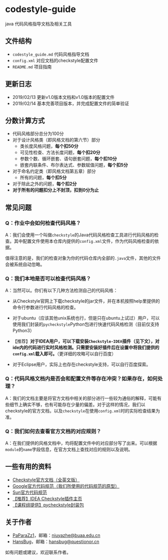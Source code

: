 # codestyle-guide
java 代码风格指导文档及相关工具


## 文件结构
 - `codestyle_guide.md` 代码风格指导文档
 - `config.xml` 对应文档的checkstyle配置文件
 - `README.md` 项目指南


## 更新日志
 - 2019/02/13 更新v1.0版本文档和v1.0版本的配置文件
 - 2019/02/14 基本完善项目版本，并完成配置文件的简单验证

## 分数计算方式

- 代码风格部分总分为100分
- 对于设计风格类（即风格文档的第六节）部分
  - 类长度风格问题，**每个扣50分**
  - 可见性检查、方法长度问题，**每个扣20分**
  - 参数个数、循环嵌套、语句嵌套问题，**每个扣10分**
  - 嵌套内联条件、布尔表达式、参数赋值问题，**每个扣5分**
- 对于命名约定类（即风格文档第五章）部分
  - 所有的问题，**每个扣5分**
- 对于除此之外的问题，**每个扣2分**
- **对于所有的问题扣分上不封顶，扣到0分为止**

## 常见问题

### Q：作业中会如何检查代码风格？

A：我们会使用一个叫做`checkstyle`的Java代码风格检查工具进行代码风格的检查。其中配置文件使用本仓库内提供的`config.xml`文件，作为代码风格检查的依据。

值得注意的是，我们的检查对象为你的代码仓库内全部的`.java`文件，其他的文件会被系统自动忽略。

### Q：我们本地是否可以检查代码风格？

A：当然可以。你们有以下几种方法检测自己的代码风格：

* 从Checkstyle官网上下载checkstyle的jar文件，并在本机按照help里提供的命令行参数进行代码风格的检查。
* 对于ubuntu（应该其他unix系统也行，但是只在ubuntu上试过）用户，可以使用我们封装的`pycheckstyle`Python包进行快速代码风格检测（目前仅支持Python3）

* 【推荐】**对于IDEA用户，可以下载安装`Checkstyle-IDEA`插件（见下文），对ide内的代码进行实时风格检测。只需要安装好插件后在设置中将我们提供的`config.xml`载入即可。**（更详细的攻略可以自行百度）
* 对于Eclipse用户，实际上也存在checkstyle支持，可以自行百度探索。

### Q：代码风格文档内是否会和配置文件等存在冲突？如果存在，如何处理？

A：我们的文档主要是将官方文档中相关的部分进行一些较为通俗的解释，可能有些细节上确实不够，也有可能存在少量的偏差。对于这样的情况，我们以checkstyle的官方文档，以及`checkstyle`在使用`config.xml`时的实际检查结果为准。

### Q：我们如何去查看官方文档的对应规则？

A：在我们提供的风格文档中，均将配置文件中的对应部分写了出来。可以根据`module`的`name`字段信息，在官方文档上查找对应的规则以及说明。

## 一些有用的资料

* [Checkstyle官方文档（全英文版）](http://checkstyle.sourceforge.net/checks.html)
* [Google官方代码规范（我们所使用的代码规范的原型）](https://google.github.io/styleguide/javaguide.html)
* [Sun官方代码规范](http://java.sun.com/docs/books/jls/second_edition/html/index.html)
* [【推荐】IDEA Checkstyle插件主页](http://plugins.jetbrains.com/plugin/1065-checkstyle-idea)
* [【课程组提供】pycheckstyle封装包](https://github.com/OO-guide-2019/pycheckstyle)


## 关于作者
 * [PaParaZz1](mailto:niuyazhe@buaa.edu.cn)，邮箱：niuyazhe@buaa.edu.cn
 * [HansBug](mailto:hansbug@questionor.cn)，邮箱：hansbug@questionor.cn

如有问题或建议，欢迎联系作者。